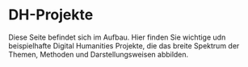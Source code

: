 # DH-Projekte
 
Diese Seite befindet sich im Aufbau. Hier finden Sie wichtige udn beispielhafte Digital Humanities Projekte, die das breite Spektrum der Themen, Methoden und Darstellungsweisen abbilden.